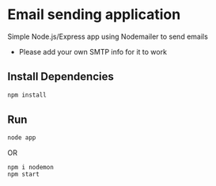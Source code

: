 # Email sending application

Simple Node.js/Express app using Nodemailer to send emails

- Please add your own SMTP info for it to work

## Install Dependencies

```bash
npm install 
```

## Run

```bash
node app
```
OR
```nodemon
npm i nodemon
npm start
```